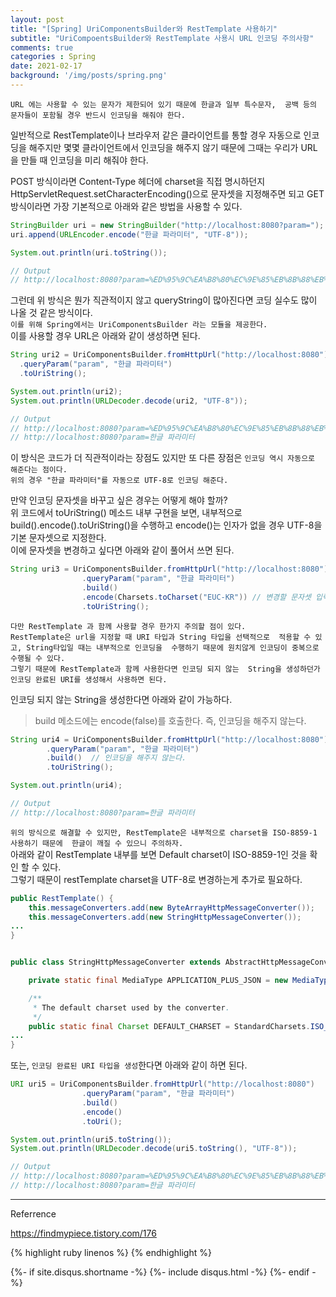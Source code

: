```yaml
---
layout: post
title: "[Spring] UriComponentsBuilder와 RestTemplate 사용하기"
subtitle: "UriCompoentsBuilder와 RestTemplate 사용시 URL 인코딩 주의사항" 
comments: true
categories : Spring
date: 2021-02-17
background: '/img/posts/spring.png'
---
```



`URL 에는 사용할 수 있는 문자가 제한되어 있기 때문에 한글과 일부 특수문자, 
    공백 등의 문자들이 포함될 경우 반드시 인코딩을 해줘야 한다.`      

일반적으로 RestTemplate이나 브라우저 같은 클라이언트를 통할 경우 
자동으로 인코딩을 해주지만 몇몇 클라이언트에서 인코딩을 해주지 
않기 때문에 그때는 우리가 URL을 만들 때 인코딩을 미리 
해줘야 한다.    

POST 방식이라면 Content-Type 헤더에 charset을 직접 명시하던지 
HttpServletRequest.setCharacterEncoding()으로 문자셋을 
지정해주면 되고 GET 방식이라면 가장 기본적으로 아래와 같은 방법을 
사용할 수 있다.   

```java
StringBuilder uri = new StringBuilder("http://localhost:8080?param=");
uri.append(URLEncoder.encode("한글 파라미터", "UTF-8"));

System.out.println(uri.toString());

// Output
// http://localhost:8080?param=%ED%95%9C%EA%B8%80%EC%9E%85%EB%8B%88%EB%8B%A4%EB%A7%8C%3F   
```

그런데 위 방식은 뭔가 직관적이지 않고 queryString이 많아진다면 
코딩 실수도 많이 나올 것 같은 방식이다.   
`이를 위해 Spring에서는 UriComponentsBuilder 라는 모듈을 제공한다.`   
이를 사용할 경우 URL은 아래와 같이 생성하면 된다.   

```java
String uri2 = UriComponentsBuilder.fromHttpUrl("http://localhost:8080")
  .queryParam("param", "한글 파라미터")
  .toUriString();

System.out.println(uri2);
System.out.println(URLDecoder.decode(uri2, "UTF-8"));

// Output   
// http://localhost:8080?param=%ED%95%9C%EA%B8%80%EC%9E%85%EB%8B%88%EB%8B%A4%EB%A7%8C?
// http://localhost:8080?param=한글 파라미터
```

이 방식은 코드가 더 직관적이라는 장점도 있지만 또 다른 장점은 
`인코딩 역시 자동으로 해준다는 점이다.`   
`위의 경우 "한글 파라미터"를 자동으로 UTF-8로 인코딩 해준다.`   

만약 인코딩 문자셋을 바꾸고 싶은 경우는 어떻게 해야 할까?   
위 코드에서 toUriString() 메소드 내부 구현을 보면, 내부적으로 
build().encode().toUriString()을 수행하고 encode()는 인자가 없을 경우 
UTF-8을 기본 문자셋으로 지정한다.     
이에 문자셋을 변경하고 싶다면 아래와 같이 풀어서 쓰면 된다.   

```java
String uri3 = UriComponentsBuilder.fromHttpUrl("http://localhost:8080")
                .queryParam("param", "한글 파라미터")
                .build()
                .encode(Charsets.toCharset("EUC-KR")) // 변경할 문자셋 입력  
                .toUriString();
```

`다만 RestTemplate 과 함께 사용할 경우 한가지 주의할 점이 있다.`   
`RestTemplate은 url을 지정할 때 URI 타입과 String 타입을 선택적으로 
적용할 수 있고, String타입일 때는 내부적으로 인코딩을 
수행하기 때문에 원치않게 인코딩이 중복으로 수행될 수 있다.`    
`그렇기 때문에 RestTemplate과 함께 사용한다면 인코딩 되지 않는 
String을 생성하던가 인코딩 완료된 URI를 생성해서 사용하면 된다.`     

인코딩 되지 않는 String을 생성한다면 아래와 같이 가능하다.   

> build 메소드에는 encode(false)를 호출한다. 즉, 인코딩을 해주지 않는다.   

```java
String uri4 = UriComponentsBuilder.fromHttpUrl("http://localhost:8080")
		.queryParam("param", "한글 파라미터")
		.build()  // 인코딩을 해주지 않는다.   
        .toUriString();

System.out.println(uri4);

// Output
// http://localhost:8080?param=한글 파라미터   
```

`위의 방식으로 해결할 수 있지만, RestTemplate은 내부적으로 charset을 ISO-8859-1 사용하기 때문에 
한글이 깨질 수 있으니 주의하자.`     
아래와 같이 RestTemplate 내부를 보면 Default charset이 ISO-8859-1인 것을 확인 할 수 있다.   
그렇기 때문이 restTemplate charset을 UTF-8로 변경하는게 추가로 필요하다.    

```java
public RestTemplate() {
    this.messageConverters.add(new ByteArrayHttpMessageConverter());
	this.messageConverters.add(new StringHttpMessageConverter());
...
}


public class StringHttpMessageConverter extends AbstractHttpMessageConverter<String> {

	private static final MediaType APPLICATION_PLUS_JSON = new MediaType("application", "*+json");

	/**
	 * The default charset used by the converter.
	 */
	public static final Charset DEFAULT_CHARSET = StandardCharsets.ISO_8859_1;
...
}
```

또는, `인코딩 완료된 URI 타입을 생성`한다면 아래와 같이 하면 된다.   

```java
URI uri5 = UriComponentsBuilder.fromHttpUrl("http://localhost:8080")
                .queryParam("param", "한글 파라미터")
                .build()
                .encode()
                .toUri();

System.out.println(uri5.toString());
System.out.println(URLDecoder.decode(uri5.toString(), "UTF-8"));

// Output
// http://localhost:8080?param=%ED%95%9C%EA%B8%80%EC%9E%85%EB%8B%88%EB%8B%A4%EB%A7%8C?
// http://localhost:8080?param=한글 파라미터
```

- - -
Referrence 

<https://findmypiece.tistory.com/176>   

{% highlight ruby linenos %}
{% endhighlight %}


{%- if site.disqus.shortname -%}
    {%- include disqus.html -%}
{%- endif -%}

